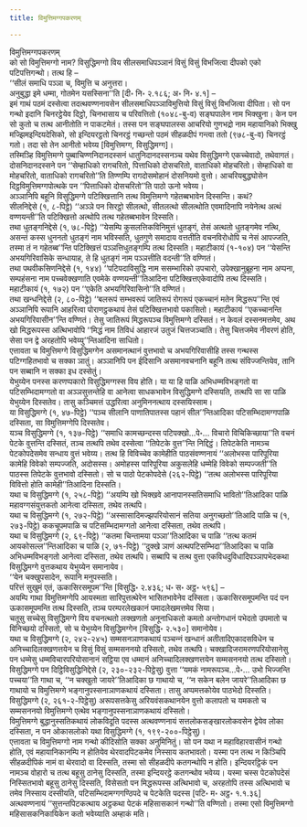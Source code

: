 ```yaml
---
title: विमुत्तिमग्गपकरणम्

---
```

विमुत्तिमग्गपकरणम्  
को सो विमुत्तिमग्गो नाम? विसुद्धिमग्गो विय सीलसमाधिपञ्‍ञानं विसुं विसुं विभजित्वा दीपको एको पटिपत्तिगन्थो। तत्थ हि –  
‘‘सीलं समाधि पञ्‍ञा च, विमुत्ति च अनुत्तरा।  
अनुबुद्धा इमे धम्मा, गोतमेन यसस्सिना’’ति [दी॰ नि॰ २.१८६; अ॰ नि॰ ४.१] –  
इमं गाथं पठमं दस्सेत्वा तदत्थवण्णनावसेन सीलसमाधिपञ्‍ञाविमुत्तियो विसुं विसुं विभजित्वा दीपिता। सो पन गन्थो इदानि चिनरट्ठेयेव दिट्ठो, चिनभासाय च परिवत्तितो (१०४८-बु-व) सङ्घपालेन नाम भिक्खुना। केन पन सो कुतो च तत्थ आनीतोति न पाकटमेतं। तस्स पन सङ्घपालस्स आचरियो गुणभद्रो नाम महायानिको भिक्खु मज्झिमइन्दियदेसिको, सो इन्दियरट्ठतो चिनरट्ठं गच्छन्तो पठमं सीहळदीपं गन्त्वा ततो (९७८-बु-व) चिनरट्ठं गतो। तदा सो तेन आनीतो भवेय्य [विमुत्तिमग्ग, विसुद्धिमग्ग]।  
तस्मिञ्हि विमुत्तिमग्गे पुब्बाचिण्णनिदानदस्सनं धातुनिदानदस्सनञ्‍च यथेव विसुद्धिमग्गे एकच्‍चेवादो, तथेवागतं। दोसनिदानदस्सने पन ‘‘सेम्हाधिको रागचरितो, पित्ताधिको दोसचरितो, वाताधिको मोहचरितो। सेम्हाधिको वा मोहचरितो, वाताधिको रागचरितो’’ति तिण्णम्पि रागदोसमोहानं दोसनियमो वुत्तो। आचरियबुद्धघोसेन दिट्ठविमुत्तिमग्गपोत्थके पन ‘‘पित्ताधिको दोसचरितो’’ति पाठो ऊनो भवेय्य।  
अञ्‍ञानिपि बहूनि विसुद्धिमग्गे पटिक्खित्तानि तत्थ विमुत्तिमग्गे गहेतब्बभावेन दिस्सन्ति। कथं?  
सीलनिद्देसे (१, ८-पिट्ठे) ‘‘अञ्‍ञे पन सिरट्ठो सीलत्थो, सीतलत्थो सीलत्थोति एवमादिनापि नयेनेत्थ अत्थं वण्णयन्ती’’ति पटिक्खित्तो अत्थोपि तत्थ गहेतब्बभावेन दिस्सति।  
तथा धुतङ्गनिद्देसे (१, ७८-पिट्ठे) ‘‘येसम्पि कुसलत्तिकविनिमुत्तं धुतङ्गं, तेसं अत्थतो धुतङ्गमेव नत्थि, असन्तं कस्स धुननतो धुतङ्गं नाम भविस्सति, धुतगुणे समादाय वत्ततीति वचनविरोधोपि च नेसं आपज्‍जति, तस्मा तं न गहेतब्ब’’न्ति पटिक्खित्तं पञ्‍ञत्तिधुतङ्गम्पि तत्थ दिस्सति। महाटीकायं (१-१०४) पन ‘‘येसन्ति अभयगिरिवासिके सन्धायाह, ते हि धुतङ्गं नाम पञ्‍ञत्तीति वदन्ती’’ति वण्णितं।  
तथा पथवीकसिणनिद्देसे (१, १४४) ‘‘पटिपदाविसुद्धि नाम ससम्भारिको उपचारो, उपेक्खानुब्रूहना नाम अप्पना, सम्पहंसना नाम पच्‍चवेक्खणाति एवमेके वण्णयन्ती’’तिआदिना पटिक्खित्तएकेवादोपि तत्थ दिस्सति। महाटीकायं (१, १७२) पन ‘‘एकेति अभयगिरिवासिनो’’ति वण्णितं।  
तथा खन्धनिद्देसे (२, ८०-पिट्ठे) ‘‘बलरूपं सम्भवरूपं जातिरूपं रोगरूपं एकच्‍चानं मतेन मिद्धरूप’’न्ति एवं अञ्‍ञानिपि रूपानि आहरित्वा पोराणट्ठकथायं तेसं पटिक्खित्तभावो पकासितो। महाटीकायं ‘‘एकच्‍चानन्ति अभयगिरिवासीन’’न्ति वण्णितं। तेसु जातिरूपं मिद्धरूपञ्‍च विमुत्तिमग्गे दस्सितं। न केवलं दस्सनमत्तमेव, अथ खो मिद्धरूपस्स अत्थिभावोपि ‘‘मिद्धं नाम तिविधं आहारजं उतुजं चित्तजञ्‍चाति। तेसु चित्तजमेव नीवरणं होति, सेसा पन द्वे अरहतोपि भवेय्यु’’न्तिआदिना साधितो।  
एत्तावता च विमुत्तिमग्गे विसुद्धिमग्गेन असमानत्थानं वुत्तभावो च अभयगिरिवासीहि तस्स गन्थस्स पटिग्गहितभावो च सक्‍का ञातुं। अञ्‍ञानिपि पन ईदिसानि असमानवचनानि बहूनि तत्थ संविज्‍जन्तियेव, तानि पन सब्बानि न सक्‍का इध दस्सेतुं।  
येभुय्येन पनस्स करणप्पकारो विसुद्धिमग्गस्स विय होति। या या हि पाळि अभिधम्मविभङ्गतो वा पटिसम्भिदामग्गतो वा अञ्‍ञसुत्तन्तेहि वा आनेत्वा साधकभावेन विसुद्धिमग्गे दस्सियति, तत्थपि सा सा पाळि येभुय्येन दिस्सतेव। तासु कञ्‍चिमत्तं उद्धरित्वा अनुमिननत्थाय दस्सयिस्साम।  
या विसुद्धिमग्गे (१, ४७-पिट्ठे) ‘‘पञ्‍च सीलानि पाणातिपातस्स पहानं सील’’न्तिआदिका पटिसम्भिदामग्गपाळि दस्सिता, सा विमुत्तिमग्गेपि दिस्सतेव।  
यञ्‍च विसुद्धिमग्गे (१, १३७-पिट्ठे) ‘‘समाधि कामच्छन्दस्स पटिपक्खो…पे॰… विचारो विचिकिच्छाया’’ति वचनं पेटके वुत्तन्ति दस्सितं, तञ्‍च तत्थपि तथेव दस्सेत्वा ‘‘तिपेटके वुत्त’’न्ति निद्दिट्ठं। तिपेटकेति नामञ्‍च पेटकोपदेसमेव सन्धाय वुत्तं भवेय्य। तत्थ हि विविच्‍चेव कामेहीति पाठसंवण्णनायं ‘‘अलोभस्स पारिपूरिया कामेहि विवेको सम्पज्‍जति, अदोसस्स। अमोहस्स पारिपूरिया अकुसलेहि धम्मेहि विवेको सम्पज्‍जती’’ति पाठस्स तिपेटके वुत्तभावो दस्सितो। सो च पाठो पेटकोपदेसे (२६२-पिट्ठे) ‘‘तत्थ अलोभस्स पारिपूरिया विवित्तो होति कामेही’’तिआदिना दिस्सति।  
यथा च विसुद्धिमग्गे (१, २५८-पिट्ठे) ‘‘अयम्पि खो भिक्खवे आनापानस्सतिसमाधि भावितो’’तिआदिका पाळि महावग्गसंयुत्तकतो आनेत्वा दस्सिता, तथेव तत्थपि।  
यथा च विसुद्धिमग्गे (१, २७२-पिट्ठे) ‘‘अस्सासादिमज्झपरियोसानं सतिया अनुगच्छतो’’तिआदि पाळि च (१, २७३-पिट्ठे) ककचूपमपाळि च पटिसम्भिदामग्गतो आनेत्वा दस्सिता, तथेव तत्थपि।  
यथा च विसुद्धिमग्गे (२, ६९-पिट्ठे) ‘‘कतमा चिन्तामया पञ्‍ञा’’तिआदिका च पाळि ‘‘तत्थ कतमं आयकोसल्‍ल’’न्तिआदिका च पाळि (२, ७१-पिट्ठे) ‘‘दुक्खे ञाणं अत्थपटिसम्भिदा’’तिआदिका च पाळि अभिधम्मविभङ्गतो आनेत्वा दस्सिता, तथेव तत्थपि। सब्बापि च तत्थ वुत्ता एकविधदुविधादिपञ्‍ञापभेदकथा विसुद्धिमग्गे वुत्तकथाय येभुय्येन समानायेव।  
‘‘येन चक्खुपसादेन, रूपानि मनुपस्सति।  
परित्तं सुखुमं एतं, ऊकासिरसमूपम’’न्ति [विसुद्धि॰ २.४३६; ध॰ स॰ अट्ठ॰ ५९६] –  
अयम्पि गाथा विमुत्तिमग्गेपि आयस्मता सारिपुत्तत्थेरेन भासितभावेनेव दस्सिता। ऊकासिरसमूपमन्ति पदं पन ऊकासमूपमन्ति तत्थ दिस्सति, तञ्‍च परम्परलेखकानं पमादलेखमत्तमेव सिया।  
चतूसु सच्‍चेसु विसुद्धिमग्गे विय वचनत्थतो लक्खणतो अनूनाधिकतो कमतो अन्तोगधानं पभेदतो उपमातो च विनिच्छयो दस्सितो, सो च येभुय्येन विसुद्धिमग्गेन [विसुद्धि॰ २.५३०] समानोयेव।  
यथा च विसुद्धिमग्गे (२, २४२-२४५) सम्मसनञाणकथायं पञ्‍चन्‍नं खन्धानं अतीतादिएकादसविधेन च अनिच्‍चादिलक्खणत्तयेन च विसुं विसुं सम्मसननयो दस्सितो, तथेव तत्थपि। चक्खादिजरामरणपरियोसानेसु पन धम्मेसु धम्मविचारपरियोसानानं सट्ठिया एव धम्मानं अनिच्‍चादिलक्खणत्तयेन सम्मसननयो तत्थ दस्सितो।  
विसुद्धिमग्गे पन दिट्ठिविसुद्धिनिद्देसे (२, २३०-२३२-पिट्ठेसु) वुत्ता ‘‘यमकं नामरूपञ्‍च…पे॰… उभो भिज्‍जन्ति पच्‍चया’’ति गाथा च, ‘‘न चक्खुतो जायरे’’तिआदिका छ गाथायो च, ‘‘न सकेन बलेन जायरे’’तिआदिका छ गाथायो च विमुत्तिमग्गे भङ्गानुपस्सनाञाणकथायं दस्सिता। तासु अप्पमत्तकोयेव पाठभेदो दिस्सति।  
विसुद्धिमग्गे (२, २६१-२-पिट्ठेसु) अरूपसत्तकेसु अरियवंसकथानयेन वुत्तो कलापतो च यमकतो च सम्मसननयो विमुत्तिमग्गे एत्थेव भङ्गानुपस्सनाञाणकथायं दस्सितो।  
विमुत्तिमग्गे बुद्धानुस्सतिकथायं लोकविदूति पदस्स अत्थवण्णनायं सत्तलोकसङ्खारलोकवसेन द्वेयेव लोका दस्सिता, न पन ओकासलोको यथा विसुद्धिमग्गे (१, १९९-२००-पिट्ठेसु)।  
एत्तावता च विमुत्तिमग्गो नाम गन्थो कीदिसोति सक्‍का अनुमिनितुं। सो पन यथा न महाविहारवासीनं गन्थो होति, एवं महायानिकानम्पि न होतियेव थेरवादपिटकमेव निस्साय कतभावतो। यस्मा पन तत्थ न किञ्‍चिपि सीहळदीपिकं नामं वा थेरवादो वा दिस्सति, तस्मा सो सीहळदीपे कतगन्थोपि न होति। इन्दियरट्ठिकं पन नामञ्‍च वोहारो च तत्थ बहूसु ठानेसु दिस्सति, तस्मा इन्दियरट्ठे कतगन्थोव भवेय्य। यस्मा चस्स पेटकोपदेसं निस्सितभावो बहूसु ठानेसु दिस्सति, विसेसतो पन मिद्धरूपस्स अत्थिभावो च, अरहतोपि तस्स अत्थिभावो च तमेव निस्साय दस्सीयति, पटिसम्भिदामग्गगण्ठिपदे च पेटकेति पदस्स [पटि॰ म॰ अट्ठ॰ १.१.३६] अत्थवण्णनायं ‘‘सुत्तन्तपिटकत्थाय अट्ठकथा पेटकं महिसासकानं गन्थो’’ति वण्णितो। तस्मा एसो विमुत्तिमग्गो महिसासकनिकायिकेन कतो भवेय्याति अम्हाकं मति।  